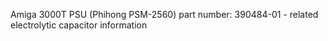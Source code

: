 Amiga 3000T PSU (Phihong PSM-2560) part number: 390484-01 - related electrolytic capacitor information
